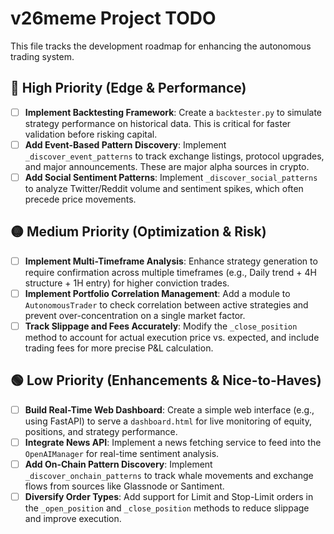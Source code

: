# v26meme Project TODO

This file tracks the development roadmap for enhancing the autonomous trading system.

## 🎯 High Priority (Edge & Performance)

-   [ ] **Implement Backtesting Framework**: Create a `backtester.py` to simulate strategy performance on historical data. This is critical for faster validation before risking capital.
-   [ ] **Add Event-Based Pattern Discovery**: Implement `_discover_event_patterns` to track exchange listings, protocol upgrades, and major announcements. These are major alpha sources in crypto.
-   [ ] **Add Social Sentiment Patterns**: Implement `_discover_social_patterns` to analyze Twitter/Reddit volume and sentiment spikes, which often precede price movements.

## 🟡 Medium Priority (Optimization & Risk)

-   [ ] **Implement Multi-Timeframe Analysis**: Enhance strategy generation to require confirmation across multiple timeframes (e.g., Daily trend + 4H structure + 1H entry) for higher conviction trades.
-   [ ] **Implement Portfolio Correlation Management**: Add a module to `AutonomousTrader` to check correlation between active strategies and prevent over-concentration on a single market factor.
-   [ ] **Track Slippage and Fees Accurately**: Modify the `_close_position` method to account for actual execution price vs. expected, and include trading fees for more precise P&L calculation.

## 🟢 Low Priority (Enhancements & Nice-to-Haves)

-   [ ] **Build Real-Time Web Dashboard**: Create a simple web interface (e.g., using FastAPI) to serve a `dashboard.html` for live monitoring of equity, positions, and strategy performance.
-   [ ] **Integrate News API**: Implement a news fetching service to feed into the `OpenAIManager` for real-time sentiment analysis.
-   [ ] **Add On-Chain Pattern Discovery**: Implement `_discover_onchain_patterns` to track whale movements and exchange flows from sources like Glassnode or Santiment.
-   [ ] **Diversify Order Types**: Add support for Limit and Stop-Limit orders in the `_open_position` and `_close_position` methods to reduce slippage and improve execution.
